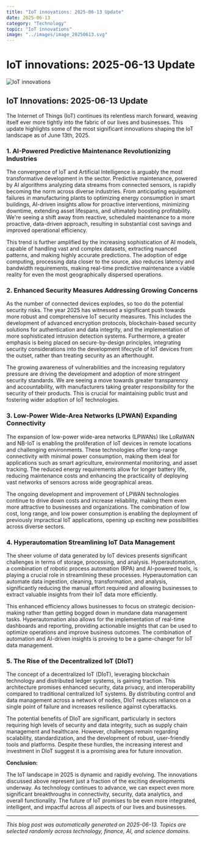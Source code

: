 ```yaml
---
title: "IoT innovations: 2025-06-13 Update"
date: 2025-06-13
category: "Technology"
topic: "IoT innovations"
image: "../images/image_20250613.svg"
---
```


# IoT innovations: 2025-06-13 Update

![IoT innovations](../images/image_20250613.svg)

## IoT Innovations: 2025-06-13 Update

The Internet of Things (IoT) continues its relentless march forward, weaving itself ever more tightly into the fabric of our lives and businesses. This update highlights some of the most significant innovations shaping the IoT landscape as of June 13th, 2025.

### 1.  AI-Powered Predictive Maintenance Revolutionizing Industries

The convergence of IoT and Artificial Intelligence is arguably the most transformative development in the sector.  Predictive maintenance, powered by AI algorithms analyzing data streams from connected sensors, is rapidly becoming the norm across diverse industries.  From anticipating equipment failures in manufacturing plants to optimizing energy consumption in smart buildings, AI-driven insights allow for proactive interventions, minimizing downtime, extending asset lifespans, and ultimately boosting profitability.  We're seeing a shift away from reactive, scheduled maintenance to a more proactive, data-driven approach, resulting in substantial cost savings and improved operational efficiency.

This trend is further amplified by the increasing sophistication of AI models, capable of handling vast and complex datasets, extracting nuanced patterns, and making highly accurate predictions.  The adoption of edge computing, processing data closer to the source, also reduces latency and bandwidth requirements, making real-time predictive maintenance a viable reality for even the most geographically dispersed operations.


### 2.  Enhanced Security Measures Addressing Growing Concerns

As the number of connected devices explodes, so too do the potential security risks.  The year 2025 has witnessed a significant push towards more robust and comprehensive IoT security measures.  This includes the development of advanced encryption protocols, blockchain-based security solutions for authentication and data integrity, and the implementation of more sophisticated intrusion detection systems.  Furthermore, a greater emphasis is being placed on secure-by-design principles, integrating security considerations into the development lifecycle of IoT devices from the outset, rather than treating security as an afterthought.

The growing awareness of vulnerabilities and the increasing regulatory pressure are driving the development and adoption of more stringent security standards.  We are seeing a move towards greater transparency and accountability, with manufacturers taking greater responsibility for the security of their products.  This is crucial for maintaining public trust and fostering wider adoption of IoT technologies.


### 3.  Low-Power Wide-Area Networks (LPWAN) Expanding Connectivity

The expansion of low-power wide-area networks (LPWANs) like LoRaWAN and NB-IoT is enabling the proliferation of IoT devices in remote locations and challenging environments. These technologies offer long-range connectivity with minimal power consumption, making them ideal for applications such as smart agriculture, environmental monitoring, and asset tracking.  The reduced energy requirements allow for longer battery life, reducing maintenance costs and enhancing the practicality of deploying vast networks of sensors across wide geographical areas.

The ongoing development and improvement of LPWAN technologies continue to drive down costs and increase reliability, making them even more attractive to businesses and organizations.  The combination of low cost, long range, and low power consumption is enabling the deployment of previously impractical IoT applications, opening up exciting new possibilities across diverse sectors.


### 4.  Hyperautomation Streamlining IoT Data Management

The sheer volume of data generated by IoT devices presents significant challenges in terms of storage, processing, and analysis.  Hyperautomation, a combination of robotic process automation (RPA) and AI-powered tools, is playing a crucial role in streamlining these processes.  Hyperautomation can automate data ingestion, cleaning, transformation, and analysis, significantly reducing the manual effort required and allowing businesses to extract valuable insights from their IoT data more efficiently.

This enhanced efficiency allows businesses to focus on strategic decision-making rather than getting bogged down in mundane data management tasks.  Hyperautomation also allows for the implementation of real-time dashboards and reporting, providing actionable insights that can be used to optimize operations and improve business outcomes. The combination of automation and AI-driven insights is proving to be a game-changer for IoT data management.


### 5.  The Rise of the Decentralized IoT (DIoT)

The concept of a decentralized IoT (DIoT), leveraging blockchain technology and distributed ledger systems, is gaining traction. This architecture promises enhanced security, data privacy, and interoperability compared to traditional centralized IoT systems. By distributing control and data management across a network of nodes, DIoT reduces reliance on a single point of failure and increases resilience against cyberattacks.

The potential benefits of DIoT are significant, particularly in sectors requiring high levels of security and data integrity, such as supply chain management and healthcare.  However, challenges remain regarding scalability, standardization, and the development of robust, user-friendly tools and platforms.  Despite these hurdles, the increasing interest and investment in DIoT suggest it is a promising area for future innovation.


**Conclusion:**

The IoT landscape in 2025 is dynamic and rapidly evolving.  The innovations discussed above represent just a fraction of the exciting developments underway.  As technology continues to advance, we can expect even more significant breakthroughs in connectivity, security, data analytics, and overall functionality.  The future of IoT promises to be even more integrated, intelligent, and impactful across all aspects of our lives and businesses.


---
*This blog post was automatically generated on 2025-06-13. Topics are selected randomly across technology, finance, AI, and science domains.*
